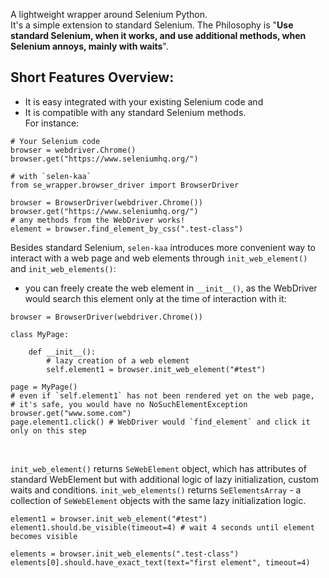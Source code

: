 A lightweight wrapper around Selenium Python.<br/>
It's a simple extension to standard Selenium.
The Philosophy is "__Use standard Selenium, when it works, and use additional methods, 
when Selenium annoys, mainly with waits__".

## Short Features Overview:
- It is easy integrated with your existing Selenium code and
- It is compatible with any standard Selenium methods.
<br/>For instance:
```
# Your Selenium code
browser = webdriver.Chrome()
browser.get("https://www.seleniumhq.org/")

# with `selen-kaa`
from se_wrapper.browser_driver import BrowserDriver

browser = BrowserDriver(webdriver.Chrome())
browser.get("https://www.seleniumhq.org/")
# any methods from the WebDriver works!
element = browser.find_element_by_css(".test-class")
```
Besides standard Selenium, `selen-kaa` introduces more convenient way to 
interact with a web page and web elements through `init_web_element()`
and `init_web_elements()`:<br/>
- you can freely create the web element in `__init__()`, as the WebDriver 
would search this element 
only at the time of interaction with it:
```
browser = BrowserDriver(webdriver.Chrome())

class MyPage:

    def __init__():
        # lazy creation of a web element
        self.element1 = browser.init_web_element("#test")
    
page = MyPage()
# even if `self.element1` has not been rendered yet on the web page, 
# it's safe, you would have no NoSuchElementException
browser.get("www.some.com")
page.element1.click() # WebDriver would `find_element` and click it only on this step
```
<br/>

`init_web_element()` returns `SeWebElement` object, which has attributes 
of standard WebElement but with additional logic of lazy initialization,
 custom waits and conditions.
`init_web_elements()` returns `SeElementsArray` - a collection of 
`SeWebElement` objects with the same lazy initialization logic.

```
element1 = browser.init_web_element("#test")
element1.should.be_visible(timeout=4) # wait 4 seconds until element becomes visible

elements = browser.init_web_elements(".test-class")
elements[0].should.have_exact_text(text="first element", timeout=4)
```
